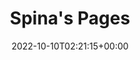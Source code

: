 ---
type : "docs"
weight: 5
title: "Spina's Pages"
icon: menu_book
lead: ""
description: "This is the homepage"
date: 2022-10-10T02:21:15+00:00
lastmod: 2022-10-10T02:21:15+00:00
draft: false
images: []
---